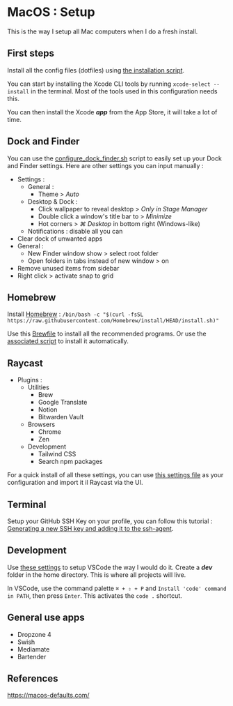 # MacOS : Setup

This is the way I setup all Mac computers when I do a fresh install.

## First steps

Install all the config files (dotfiles) using [the installation script](dotfiles/install_dotfiles.sh).

You can start by installing the Xcode CLI tools by running `xcode-select --install` in the terminal. Most of the tools used in this configuration needs this.

You can then install the Xcode **_app_** from the App Store, it will take a lot of time.

## Dock and Finder

You can use the [configure_dock_finder.sh](utilities/configure_dock_finder.sh) script to easily set up your Dock and Finder settings. Here are other settings you can input manually :

- Settings :
  - General :
    - Theme > _Auto_
  - Desktop & Dock :
    - Click wallpaper to reveal desktop > _Only in Stage Manager_
    - Double click a window's title bar to > _Minimize_
    - Hot corners > _⌘ Desktop_ in bottom right (Windows-like)
  - Notifications : disable all you can
- Clear dock of unwanted apps
- General :
  - New Finder window show > select root folder
  - Open folders in tabs instead of new window > on
- Remove unused items from sidebar
- Right click > activate snap to grid

## Homebrew

Install [Homebrew](https://brew.sh/) : `/bin/bash -c "$(curl -fsSL https://raw.githubusercontent.com/Homebrew/install/HEAD/install.sh)"`

Use this [Brewfile](homebrew/Brewfile) to install all the recommended programs. Or use the [associated script](homebrew/install_brewfile.sh) to install it automatically.

## Raycast

- Plugins :
  - Utilities
    - Brew
    - Google Translate
    - Notion
    - Bitwarden Vault
  - Browsers
    - Chrome
    - Zen
  - Development
    - Tailwind CSS
    - Search npm packages

For a quick install of all these settings, you can use [this settings file](raycast/.rayconfig) as your configuration and import it il Raycast via the UI.

## Terminal

Setup your GitHub SSH Key on your profile, you can follow this tutorial : [Generating a new SSH key and adding it to the ssh-agent](https://docs.github.com/en/authentication/connecting-to-github-with-ssh/generating-a-new-ssh-key-and-adding-it-to-the-ssh-agent?platform=mac).

## Development

Use [these settings](https://github.com/404mat/setup-vscode) to setup VSCode the way I would do it.
Create a **_dev_** folder in the home directory. This is where all projects will live.

In VSCode, use the command palette `⌘ + ⇧ + P` and `Install 'code' command in PATH`, then press `Enter`. This activates the `code .` shortcut.

## General use apps

- Dropzone 4
- Swish
- Mediamate
- Bartender

## References

https://macos-defaults.com/

